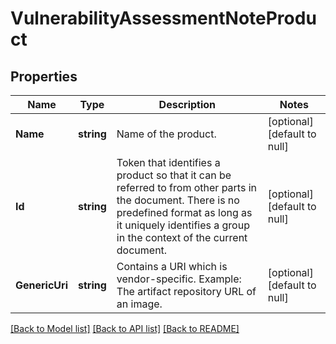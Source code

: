 # VulnerabilityAssessmentNoteProduct

## Properties
Name | Type | Description | Notes
------------ | ------------- | ------------- | -------------
**Name** | **string** | Name of the product. | [optional] [default to null]
**Id** | **string** | Token that identifies a product so that it can be referred to from other parts in the document. There is no predefined format as long as it uniquely identifies a group in the context of the current document. | [optional] [default to null]
**GenericUri** | **string** | Contains a URI which is vendor-specific. Example: The artifact repository URL of an image. | [optional] [default to null]

[[Back to Model list]](../README.md#documentation-for-models) [[Back to API list]](../README.md#documentation-for-api-endpoints) [[Back to README]](../README.md)


